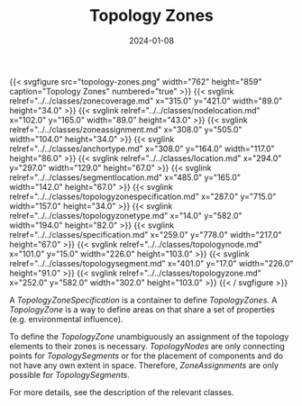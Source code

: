 ﻿---
title: Topology Zones
toc: false
type: specs
layout: diagram
date: "2024-01-08"
draft: false
specification: VEC
version: 2.1.0
documentType: "Recommendation"
elementType: Diagram
classes:
  - ZoneCoverage
  - NodeLocation
  - ZoneAssignment
  - AnchorType
  - Location
  - SegmentLocation
  - TopologyZoneSpecification
  - TopologyZoneType
  - Specification
  - TopologyNode
  - TopologySegment
  - TopologyZone
menu:
  VEC-2.1.0:    
    parent: topology-and-geometry
    identifier: topology-and-geometry/topology-zones
    weight: 1009002 

# Prev/next pager order (if `docs_section_pager` enabled in `params.toml`)
weight: 1009002
---
{{< svgfigure src="topology-zones.png" width="762" height="859" caption="Topology Zones" numbered="true" >}}
  {{< svglink relref="../../classes/zonecoverage.md" x="315.0" y="421.0" width="89.0" height="34.0" >}}
  {{< svglink relref="../../classes/nodelocation.md" x="102.0" y="165.0" width="89.0" height="43.0" >}}
  {{< svglink relref="../../classes/zoneassignment.md" x="308.0" y="505.0" width="104.0" height="34.0" >}}
  {{< svglink relref="../../classes/anchortype.md" x="308.0" y="164.0" width="117.0" height="86.0" >}}
  {{< svglink relref="../../classes/location.md" x="294.0" y="297.0" width="129.0" height="67.0" >}}
  {{< svglink relref="../../classes/segmentlocation.md" x="485.0" y="165.0" width="142.0" height="67.0" >}}
  {{< svglink relref="../../classes/topologyzonespecification.md" x="287.0" y="715.0" width="157.0" height="34.0" >}}
  {{< svglink relref="../../classes/topologyzonetype.md" x="14.0" y="582.0" width="194.0" height="82.0" >}}
  {{< svglink relref="../../classes/specification.md" x="259.0" y="778.0" width="217.0" height="67.0" >}}
  {{< svglink relref="../../classes/topologynode.md" x="101.0" y="15.0" width="226.0" height="103.0" >}}
  {{< svglink relref="../../classes/topologysegment.md" x="401.0" y="17.0" width="226.0" height="91.0" >}}
  {{< svglink relref="../../classes/topologyzone.md" x="252.0" y="582.0" width="302.0" height="103.0" >}}
{{< / svgfigure >}}
<p> A <i>TopologyZoneSpecification</i> is a container to define <i>TopologyZones.</i> A <i>TopologyZone</i> is a way to define areas on that share a set of properties (e.g. environmental influence).      </p>      <p> To define the <i>TopologyZone </i>unambiguously an assignment of the topology elements to their zones is necessary. <i>TopologyNodes</i> are only connecting points for <i>TopologySegments</i> or for the placement of components and do not have any own extent in space. Therefore, <i>ZoneAssignments </i>are only possible for <i>T</i><i>opologySegments</i>.      </p>      <p> For more details, see the description of the relevant classes.      </p>